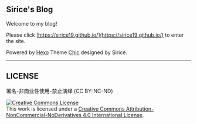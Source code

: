 ## Sirice's Blog
Welcome to my blog!

Please click [https://sirice19.github.io/](https://sirice19.github.io/) to enter the site.

Powered by [Hexo](https://hexo.io/) Theme [Chic](https://github.com/Sirice19/hexo-theme-Chic) designed by Sirice.

<hr>

## LICENSE

署名-非商业性使用-禁止演绎 (CC BY-NC-ND)

<a rel="license" href="http://creativecommons.org/licenses/by-nc-nd/4.0/"><img alt="Creative Commons License" style="border-width:0" src="https://i.creativecommons.org/l/by-nc-nd/4.0/88x31.png" /></a><br />This work is licensed under a <a rel="license" href="http://creativecommons.org/licenses/by-nc-nd/4.0/">Creative Commons Attribution-NonCommercial-NoDerivatives 4.0 International License</a>.
